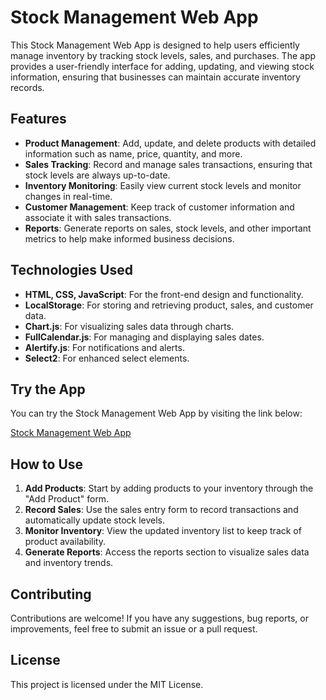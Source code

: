 # Stock Management Web App

This Stock Management Web App is designed to help users efficiently manage inventory by tracking stock levels, sales, and purchases. The app provides a user-friendly interface for adding, updating, and viewing stock information, ensuring that businesses can maintain accurate inventory records.

## Features

- **Product Management**: Add, update, and delete products with detailed information such as name, price, quantity, and more.
- **Sales Tracking**: Record and manage sales transactions, ensuring that stock levels are always up-to-date.
- **Inventory Monitoring**: Easily view current stock levels and monitor changes in real-time.
- **Customer Management**: Keep track of customer information and associate it with sales transactions.
- **Reports**: Generate reports on sales, stock levels, and other important metrics to help make informed business decisions.

## Technologies Used

- **HTML, CSS, JavaScript**: For the front-end design and functionality.
- **LocalStorage**: For storing and retrieving product, sales, and customer data.
- **Chart.js**: For visualizing sales data through charts.
- **FullCalendar.js**: For managing and displaying sales dates.
- **Alertify.js**: For notifications and alerts.
- **Select2**: For enhanced select elements.

## Try the App

You can try the Stock Management Web App by visiting the link below:

[Stock Management Web App](https://onurrs.github.io/Stok-Takip-Web-App/)

## How to Use

1. **Add Products**: Start by adding products to your inventory through the "Add Product" form.
2. **Record Sales**: Use the sales entry form to record transactions and automatically update stock levels.
3. **Monitor Inventory**: View the updated inventory list to keep track of product availability.
4. **Generate Reports**: Access the reports section to visualize sales data and inventory trends.

## Contributing

Contributions are welcome! If you have any suggestions, bug reports, or improvements, feel free to submit an issue or a pull request.

## License

This project is licensed under the MIT License.
